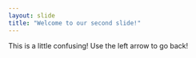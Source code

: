 ```yaml
---
layout: slide
title: "Welcome to our second slide!"
---
```

This is a little confusing!
Use the left arrow to go back!
